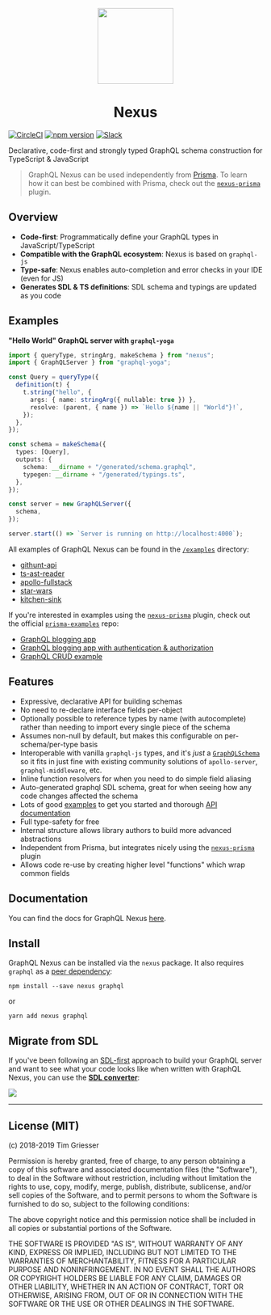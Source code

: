 <p align="center">
  <a href="https://nexus.js.org"><img src="https://i.imgur.com/Y5BgDGl.png" width="150" /><a>
  <h1 align="center">Nexus</h1>
</p>

[![CircleCI](https://img.shields.io/circleci/build/github/prisma-labs/nexus)](https://circleci.com/gh/prisma/nexus)
[![npm version](https://badge.fury.io/js/nexus.svg)](https://badge.fury.io/js/nexus)
[![Slack](https://slack.prisma.io/badge.svg)](https://slack.prisma.io/)

Declarative, code-first and strongly typed GraphQL schema construction for TypeScript & JavaScript

> GraphQL Nexus can be used independently from [Prisma](https://www.prisma.io). To learn how it can best be combined with Prisma, check out the [`nexus-prisma`](https://github.com/prisma-labs/nexus-prisma) plugin.

## Overview

- **Code-first**: Programmatically define your GraphQL types in JavaScript/TypeScript
- **Compatible with the GraphQL ecosystem**: Nexus is based on `graphql-js`
- **Type-safe**: Nexus enables auto-completion and error checks in your IDE (even for JS)
- **Generates SDL & TS definitions**: SDL schema and typings are updated as you code

## Examples

**"Hello World" GraphQL server with `graphql-yoga`**

```ts
import { queryType, stringArg, makeSchema } from "nexus";
import { GraphQLServer } from "graphql-yoga";

const Query = queryType({
  definition(t) {
    t.string("hello", {
      args: { name: stringArg({ nullable: true }) },
      resolve: (parent, { name }) => `Hello ${name || "World"}!`,
    });
  },
});

const schema = makeSchema({
  types: [Query],
  outputs: {
    schema: __dirname + "/generated/schema.graphql",
    typegen: __dirname + "/generated/typings.ts",
  },
});

const server = new GraphQLServer({
  schema,
});

server.start(() => `Server is running on http://localhost:4000`);
```

All examples of GraphQL Nexus can be found in the [`/examples`](./examples) directory:

- [githunt-api](./examples/githunt-api)
- [ts-ast-reader](./examples/ts-ast-reader)
- [apollo-fullstack](./examples/apollo-fullstack)
- [star-wars](./examples/star-wars)
- [kitchen-sink](./examples/kitchen-sink)

If you're interested in examples using the [`nexus-prisma`](https://github.com/prisma/nexus-prisma) plugin, check out the official [`prisma-examples`](https://github.com/prisma/prisma-examples/) repo:

- [GraphQL blogging app](https://github.com/prisma/prisma-examples/tree/master/typescript/graphql)
- [GraphQL blogging app with authentication & authorization](https://github.com/prisma/prisma-examples/tree/master/typescript/graphql-auth)
- [GraphQL CRUD example](https://github.com/prisma/prisma-examples/tree/master/typescript/graphql-crud)

## Features

- Expressive, declarative API for building schemas
- No need to re-declare interface fields per-object
- Optionally possible to reference types by name (with autocomplete) rather than needing to import every single piece of the schema
- Assumes non-null by default, but makes this configurable on per-schema/per-type basis
- Interoperable with vanilla `graphql-js` types, and it's _just_ a [`GraphQLSchema`](https://graphql.org/graphql-js/type/#graphqlschema) so it fits in just fine with existing community solutions of `apollo-server`, `graphql-middleware`, etc.
- Inline function resolvers for when you need to do simple field aliasing
- Auto-generated graphql SDL schema, great for when seeing how any code changes affected the schema
- Lots of good [examples](https://github.com/prisma/nexus/tree/develop/examples) to get you started and thorough [API documentation](https://nexus.js.org/docs/api-core-concepts)
- Full type-safety for free
- Internal structure allows library authors to build more advanced abstractions
- Independent from Prisma, but integrates nicely using the [`nexus-prisma`](https://github.com/prisma/nexus-prisma) plugin
- Allows code re-use by creating higher level "functions" which wrap common fields

## Documentation

You can find the docs for GraphQL Nexus [here](https://nexus.js.org).

## Install

GraphQL Nexus can be installed via the `nexus` package. It also requires `graphql` as a [peer dependency](https://nodejs.org/en/blog/npm/peer-dependencies/):

```
npm install --save nexus graphql
```

or

```
yarn add nexus graphql
```

## Migrate from SDL

If you've been following an [SDL-first](https://www.prisma.io/blog/the-problems-of-schema-first-graphql-development-x1mn4cb0tyl3/) approach to build your GraphQL server and want to see what your code looks like when written with GraphQL Nexus, you can use the [**SDL converter**](https://nexus.js.org/converter):

![](https://imgur.com/AbkFWNO.png)

---

## License (MIT)

(c) 2018-2019 Tim Griesser

Permission is hereby granted, free of charge, to any person obtaining a copy of this software and associated documentation files (the "Software"), to deal in the Software without restriction, including without limitation the rights to use, copy, modify, merge, publish, distribute, sublicense, and/or sell copies of the Software, and to permit persons to whom the Software is furnished to do so, subject to the following conditions:

The above copyright notice and this permission notice shall be included in all copies or substantial portions of the Software.

THE SOFTWARE IS PROVIDED "AS IS", WITHOUT WARRANTY OF ANY KIND, EXPRESS OR IMPLIED, INCLUDING BUT NOT LIMITED TO THE WARRANTIES OF MERCHANTABILITY, FITNESS FOR A PARTICULAR PURPOSE AND NONINFRINGEMENT. IN NO EVENT SHALL THE AUTHORS OR COPYRIGHT HOLDERS BE LIABLE FOR ANY CLAIM, DAMAGES OR OTHER LIABILITY, WHETHER IN AN ACTION OF CONTRACT, TORT OR OTHERWISE, ARISING FROM, OUT OF OR IN CONNECTION WITH THE SOFTWARE OR THE USE OR OTHER DEALINGS IN THE SOFTWARE.
